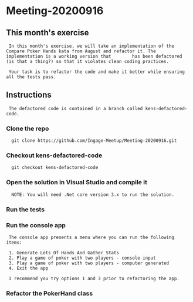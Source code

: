 # Meeting-20200916

  ## This month's exercise
  
     In this month's exercise, we will take an implementation of the Compare Poker Hands kata from August and refactor it. The implementation is a working version that        has been defactored (is that a thing?) so that it violates clean coding practices. 
  
     Your task is to refactor the code and make it better while ensuring all the tests pass.
  
 ## Instructions
 
     The defactored code is contained in a branch called kens-defactored-code.
 
 ### Clone the repo
  
      git clone https://github.com/Ingage-Meetup/Meeting-20200916.git
      
 ### Checkout kens-defactored-code
 
      git checkout kens-defactored-code
      
 ### Open the solution in Visual Studio and compile it
 
      NOTE: You will need .Net core version 3.x to run the solution.
      
 ### Run the tests
 
 ### Run the console app
 
     The console app presents a menu where you can run the following items:
     
     1. Generate Lots Of Hands And Gather Stats
     2. Play a game of poker with two players - console input
     3. Play a game of poker with two players - computer generated
     4. Exit the app
     
     I recommend you try options 1 and 3 prior to refactoring the app.
     
 ### Refactor the PokerHand class
 
     

